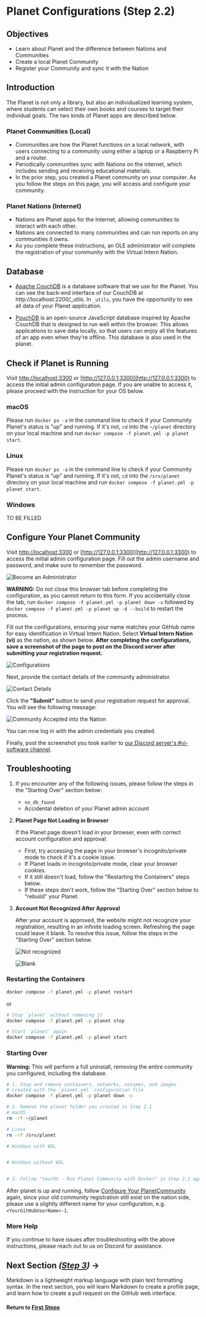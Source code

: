 ﻿# Planet Configurations (Step 2.2)

## Objectives

- Learn about Planet and the difference between Nations and Communities
- Create a local Planet Community
- Register your Community and sync it with the Nation

## Introduction

The Planet is not only a library, but also an individualized learning system, where students can select their own books and courses to target their individual goals. The two kinds of Planet apps are described below.

### Planet Communities (Local)

- Communities are how the Planet functions on a local network, with users connecting to a community using either a laptop or a Raspberry Pi and a router.
- Periodically communities sync with Nations on the internet, which includes sending and receiving educational materials.
- In the prior step, you created a Planet community on your computer. As you follow the steps on this page, you will access and configure your community.

### Planet Nations (Internet)

- Nations are Planet apps for the Internet, allowing communities to interact with each other.
- Nations are connected to many communities and can run reports on any communities it owns.
- As you complete these instructions, an OLE administrator will complete the registration of your community with the Virtual Intern Nation.

## Database

- [Apache CouchDB](https://en.wikipedia.org/wiki/Apache_CouchDB) is a database software that we use for the Planet. You can see the back-end interface of our CouchDB at http://localhost:2200/_utils. In `_utils`, you have the opportunity to see all data of your Planet application.

- [PouchDB](https://pouchdb.com/learn.html) is an open-source JavaScript database inspired by Apache CouchDB that is designed to run well within the browser. This allows applications to save data locally, so that users can enjoy all the features of an app even when they're offline. This database is also used in the planet.

## Check if Planet is Running

Visit [http://localhost:3300](http://localhost:3300) or [http://127.0.0.1:3300](http://127.0.0.1:3300) to access the initial admin configuration page. If you are unable to access it, please proceed with the instruction for your OS below.

### macOS

Please run `docker ps -a` in the command line to check if your Community Planet's status is "up" and running. If it's not, `cd` into the `~/planet` directory on your local machine and run `docker compose -f planet.yml -p planet start`.

### Linux

Please run `docker ps -a` in the command line to check if your Community Planet's status is "up" and running. If it's not, `cd` into the `/srv/planet` directory on your local machine and run `docker compose -f planet.yml -p planet start`.

### Windows

TO BE FILLED

<!-- TODO: probably need to change `/srv/planet` here -->

<!-- Please run `docker ps -a` in the command line to check if your Community Planet's status is "up" and running. If it's not, `cd` into the `/srv/planet` directory on your local machine and run `docker compose -f planet.yml -p planet start`. -->

## Configure Your Planet Community

Visit [http://localhost:3300](http://localhost:3300) or [http://127.0.0.1:3300](http://127.0.0.1:3300) to access the initial admin configuration page. Fill out the admin username and password, and make sure to remember the password.

![Become an Administrator](images/vi-become-admin.png)

**WARNING:** Do not close this browser tab before completing the configuration, as you cannot return to this form. If you accidentally close the tab, run `docker compose -f planet.yml -p planet down -v` followed by `docker compose -f planet.yml -p planet up -d --build` to restart the process.

Fill out the configurations, ensuring your name matches your GitHub name for easy identification in Virtual Intern Nation. Select **Virtual Intern Nation (vi)** as the nation, as shown below. **After completing the configurations, save a screenshot of the page to post on the Discord server after submitting your registration request.**

![Configurations](images/vi-configuration.png)

Next, provide the contact details of the community administrator.

![Contact Details](images/vi-contact-details.png)

Click the **"Submit"** button to send your registration request for approval. You will see the following message:

![Community Accepted into the Nation](images/vi-registration-accepted.png)

You can now log in with the admin credentials you created.

Finally, post the screenshot you took earlier to [our Discord server's #vi-software channel](https://discord.com/channels/1079980988421132369/1229437557843169280).

## Troubleshooting

1. If you encounter any of the following issues, please follow the steps in the "Starting Over" section below:
   - `no_db_found`
   - Accidental deletion of your Planet admin account

1. **Planet Page Not Loading in Browser**

   If the Planet page doesn't load in your browser, even with correct account configuration and approval:
   - First, try accessing the page in your browser's incognito/private mode to check if it's a cookie issue.
   - If Planet loads in incognito/private mode, clear your browser cookies.
   - If it still doesn't load, follow the "Restarting the Containers" steps below.
   - If these steps don't work, follow the "Starting Over" section below to "rebuild" your Planet.

1. **Account Not Recognized After Approval**

   After your account is approved, the website might not recognize your registration, resulting in an infinite loading screen. Refreshing the page could leave it blank. To resolve this issue, follow the steps in the "Starting Over" section below.

   ![Not recognized](https://user-images.githubusercontent.com/22685147/58755806-bb6fe700-84b9-11e9-8a27-d3e3ab56ffba.png)

   ![Blank](https://user-images.githubusercontent.com/22685147/58755807-be6ad780-84b9-11e9-86b5-c745f584ac41.png)

### Restarting the Containers

```bash
docker compose -f planet.yml -p planet restart
```

or

```bash
# Stop `planet` without removing it
docker compose -f planet.yml -p planet stop

# Start `planet` again
docker compose -f planet.yml -p planet start
```

### Starting Over

**Warning:** This will perform a full uninstall, removing the entire community you configured, including the database.

```bash
# 1. Stop and remove containers, networks, volumes, and images
# created with the `planet.yml` configuration file
docker compose -f planet.yml -p planet down -v

# 2. Remove the planet folder you created in Step 2.1
# macOS
rm -rf ~/planet

# Linux
rm -rf /srv/planet

# Windows with WSL


# Windows without WSL


# 3. Follow "YourOS - Run Planet Community with Docker" in Step 2.1 again
```

After planet is up and running, follow [Configure Your PlanetCommunity](#!./pages/vi/vi-configurations-vagrant.md#Configure_Your_Planet_Community) again, since your old community registration still exist on the nation side, please use a slightly different name for your configuration, e.g. `<YourGitHubUserName>-1`.

### More Help

If you continue to have issues after troubleshooting with the above instructions, please reach out to us on Discord for assistance.

## Next Section _([Step 3](vi-github-and-markdown.md))_ **→**

Markdown is a lightweight markup language with plain text formatting syntax. In the next section, you will learn Markdown to create a profile page, and learn how to create a pull request on the GitHub web interface.

#### Return to [First Steps](vi-first-steps.md#Step_2_-_Planet_and_Docker)
